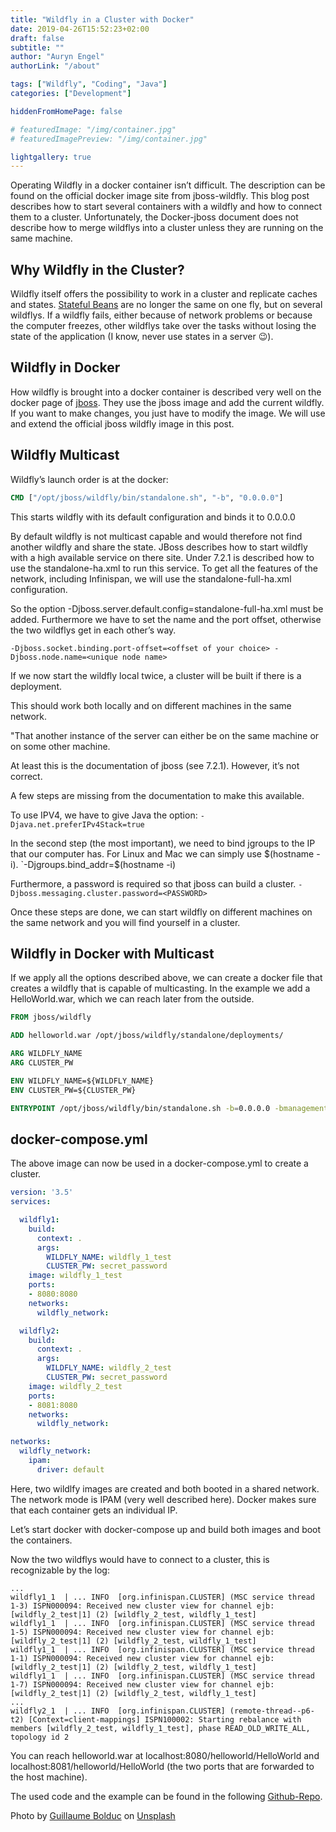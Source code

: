 ```yaml
---
title: "Wildfly in a Cluster with Docker"
date: 2019-04-26T15:52:23+02:00
draft: false
subtitle: ""
author: "Auryn Engel"
authorLink: "/about"

tags: ["Wildfly", "Coding", "Java"]
categories: ["Development"]

hiddenFromHomePage: false

# featuredImage: "/img/container.jpg"
# featuredImagePreview: "/img/container.jpg"

lightgallery: true
---
```


Operating Wildfly in a docker container isn’t difficult. The description can be found on the official docker image site from jboss-wildfly. This blog post describes how to start several containers with a wildfly and how to connect them to a cluster. Unfortunately, the Docker-jboss document does not describe how to merge wildflys into a cluster unless they are running on the same machine.

## Why Wildfly in the Cluster?

Wildfly itself offers the possibility to work in a cluster and replicate caches and states. [Stateful Beans](https://www.straub.as/java/ejb/3.0/stateful.html) are no longer the same on one fly, but on several wildflys. If a wildfly fails, either because of network problems or because the computer freezes, other wildflys take over the tasks without losing the state of the application (I know, never use states in a server 😉).

## Wildfly in Docker

How wildfly is brought into a docker container is described very well on the docker page of [jboss](https://hub.docker.com/r/jboss/wildfly/dockerfile). They use the jboss image and add the current wildfly. If you want to make changes, you just have to modify the image. We will use and extend the official jboss wildfly image in this post.

## Wildfly Multicast

Wildfly’s launch order is at the docker:

```Dockerfile
CMD ["/opt/jboss/wildfly/bin/standalone.sh", "-b", "0.0.0.0"]
```

This starts wildfly with its default configuration and binds it to 0.0.0.0

By default wildfly is not multicast capable and would therefore not find another wildfly and share the state. JBoss describes how to start wildfly with a high available service on there site. Under 7.2.1 is described how to use the standalone-ha.xml to run this service. To get all the features of the network, including Infinispan, we will use the standalone-full-ha.xml configuration.

So the option -Djboss.server.default.config=standalone-full-ha.xml must be added. Furthermore we have to set the name and the port offset, otherwise the two wildflys get in each other’s way.

`-Djboss.socket.binding.port-offset=<offset of your choice> -Djboss.node.name=<unique node name>`

If we now start the wildfly local twice, a cluster will be built if there is a deployment.

This should work both locally and on different machines in the same network.

"That another instance of the server can either be on the same machine or on some other machine.

At least this is the documentation of jboss (see 7.2.1). However, it’s not correct.

A few steps are missing from the documentation to make this available.

To use IPV4, we have to give Java the option: `-Djava.net.preferIPv4Stack=true`

In the second step (the most important), we need to bind jgroups to the IP that our computer has. For Linux and Mac we can simply use $(hostname -i).
`-Djgroups.bind_addr=$(hostname -i)

Furthermore, a password is required so that jboss can build a cluster.
`-Djboss.messaging.cluster.password=<PASSWORD>`

Once these steps are done, we can start wildfly on different machines on the same network and you will find yourself in a cluster.

## Wildfly in Docker with Multicast

If we apply all the options described above, we can create a docker file that creates a wildfly that is capable of multicasting. In the example we add a HelloWorld.war, which we can reach later from the outside.

```Dockerfile
FROM jboss/wildfly

ADD helloworld.war /opt/jboss/wildfly/standalone/deployments/

ARG WILDFLY_NAME
ARG CLUSTER_PW

ENV WILDFLY_NAME=${WILDFLY_NAME}
ENV CLUSTER_PW=${CLUSTER_PW}

ENTRYPOINT /opt/jboss/wildfly/bin/standalone.sh -b=0.0.0.0 -bmanagement=0.0.0.0 -Djboss.server.default.config=standalone-full-ha.xml -Djboss.node.name=${WILDFLY_NAME} -Djava.net.preferIPv4Stack=true -Djgroups.bind_addr=$(hostname -i) -Djboss.messaging.cluster.password=${CLUSTER_PW}
```

## docker-compose.yml

The above image can now be used in a docker-compose.yml to create a cluster.

```yaml
version: '3.5'
services:

  wildfly1:
    build:
      context: .
      args:
        WILDFLY_NAME: wildfly_1_test
        CLUSTER_PW: secret_password
    image: wildfly_1_test
    ports:
    - 8080:8080
    networks:
      wildfly_network:

  wildfly2:
    build: 
      context: .
      args:
        WILDFLY_NAME: wildfly_2_test
        CLUSTER_PW: secret_password
    image: wildfly_2_test
    ports:
    - 8081:8080
    networks:
      wildfly_network:

networks:
  wildfly_network:
    ipam:
      driver: default
```

Here, two wildlfy images are created and both booted in a shared network. The network mode is IPAM (very well described here). Docker makes sure that each container gets an individual IP.

Let’s start docker with docker-compose up and build both images and boot the containers.

Now the two wildflys would have to connect to a cluster, this is recognizable by the log:

```text
...
wildfly1_1  | ... INFO  [org.infinispan.CLUSTER] (MSC service thread 1-3) ISPN000094: Received new cluster view for channel ejb: [wildfly_2_test|1] (2) [wildfly_2_test, wildfly_1_test]
wildfly1_1  | ... INFO  [org.infinispan.CLUSTER] (MSC service thread 1-5) ISPN000094: Received new cluster view for channel ejb: [wildfly_2_test|1] (2) [wildfly_2_test, wildfly_1_test]
wildfly1_1  | ... INFO  [org.infinispan.CLUSTER] (MSC service thread 1-1) ISPN000094: Received new cluster view for channel ejb: [wildfly_2_test|1] (2) [wildfly_2_test, wildfly_1_test]
wildfly1_1  | ... INFO  [org.infinispan.CLUSTER] (MSC service thread 1-7) ISPN000094: Received new cluster view for channel ejb: [wildfly_2_test|1] (2) [wildfly_2_test, wildfly_1_test]
...
wildfly2_1  | ... INFO  [org.infinispan.CLUSTER] (remote-thread--p6-t2) [Context=client-mappings] ISPN100002: Starting rebalance with members [wildfly_2_test, wildfly_1_test], phase READ_OLD_WRITE_ALL, topology id 2
```

You can reach helloworld.war at localhost:8080/helloworld/HelloWorld and localhost:8081/helloworld/HelloWorld (the two ports that are forwarded to the host machine).

The used code and the example can be found in the following [Github-Repo](https://github.com/auryn31/wildfly-cluster-docker-example).

Photo by [Guillaume Bolduc](https://unsplash.com/@guibolduc?utm_source=unsplash&utm_medium=referral&utm_content=creditCopyText) on [Unsplash](https://unsplash.com/s/photos/container?utm_source=unsplash&utm_medium=referral&utm_content=creditCopyText)

